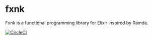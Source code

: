 # fxnk

Fxnk is a functional programming library for Elixir inspired by Ramda.

[![CircleCI](https://circleci.com/gh/matthewsecrist/fxnk/tree/master.svg?style=svg)](https://circleci.com/gh/matthewsecrist/fxnk/tree/master)
